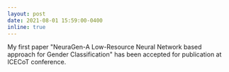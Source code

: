 ```yaml
---
layout: post
date: 2021-08-01 15:59:00-0400
inline: true
---
```


My first paper "NeuraGen-A Low-Resource Neural Network based approach for Gender Classification" has been accepted for publication at  ICECoT conference.
